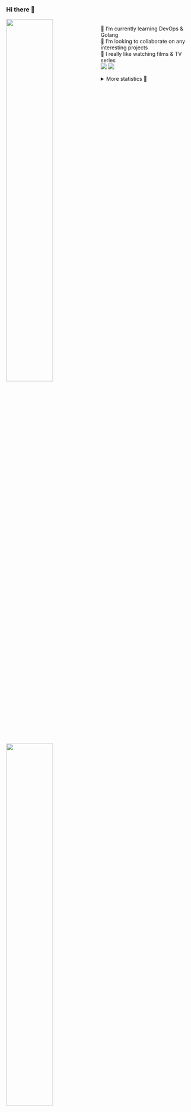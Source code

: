 ### Hi there 👋


[<img align="left" width="50%" src="https://github-readme-stats.vercel.app/api?username=rufusnufus&hide=issues&show_icons=true&count_private=true&theme=transparent&title_color=FF6F40&text_color=FBF9F8&icon_color=F48242&hide_border=true&hide_title=true#gh-dark-mode-only">](https://metrics.lecoq.io/rufusnufus#gh-dark-mode-only)
[<img align="left" width="50%" src="https://github-readme-stats.vercel.app/api?username=rufusnufus&hide=issues&show_icons=true&count_private=true&theme=transparent&title_color=FF6533&text_color=4D4644&icon_color=FF8038&hide_border=true&hide_title=true#gh-light-mode-only">](https://metrics.lecoq.io/rufusnufus#gh-light-mode-only)

<p>
  <br>
  🌱 I’m currently learning DevOps & Golang</br>
  👯 I’m looking to collaborate on any interesting projects</br>
  🎥 I really like watching films & TV series</br>
  <a href="https://linkedin.com/in/rufusnufus"><img src="https://img.shields.io/badge/linkedin-0077B5.svg?style=for-the-badge&logo=linkedin&logoColor=white"/></a>
  <a href="https://t.me/rufusnufus"><img src="https://img.shields.io/badge/-telegram-black?style=for-the-badge&color=blue&logo=telegram"/></a>
</p>

<p text-align="left">
<details>
  <summary>More statistics 👀</summary><br/>

<!--START_SECTION:waka-->
![Code Time](http://img.shields.io/badge/Code%20Time-759%20hrs%203%20mins-blue)

![Profile Views](http://img.shields.io/badge/Profile%20Views-0-blue)

**I'm an Early 🐤** 

```text
🌞 Morning                13308 commits       ██████░░░░░░░░░░░░░░░░░░░   22.79 % 
🌆 Daytime                34565 commits       ███████████████░░░░░░░░░░   59.20 % 
🌃 Evening                9648 commits        ████░░░░░░░░░░░░░░░░░░░░░   16.52 % 
🌙 Night                  870 commits         ░░░░░░░░░░░░░░░░░░░░░░░░░   01.49 % 
```
📅 **I'm Most Productive on Monday** 

```text
Monday                   12551 commits       █████░░░░░░░░░░░░░░░░░░░░   21.49 % 
Tuesday                  11165 commits       █████░░░░░░░░░░░░░░░░░░░░   19.12 % 
Wednesday                12098 commits       █████░░░░░░░░░░░░░░░░░░░░   20.72 % 
Thursday                 11250 commits       █████░░░░░░░░░░░░░░░░░░░░   19.27 % 
Friday                   9788 commits        ████░░░░░░░░░░░░░░░░░░░░░   16.76 % 
Saturday                 1012 commits        ░░░░░░░░░░░░░░░░░░░░░░░░░   01.73 % 
Sunday                   527 commits         ░░░░░░░░░░░░░░░░░░░░░░░░░   00.90 % 
```


📊 **This Week I Spent My Time On** 

```text
💬 Programming Languages: 
Other                    12 mins             ████████████████████████░   97.27 % 
Protocol Buffer          0 secs              ░░░░░░░░░░░░░░░░░░░░░░░░░   01.91 % 
Bash                     0 secs              ░░░░░░░░░░░░░░░░░░░░░░░░░   00.65 % 
HCL                      0 secs              ░░░░░░░░░░░░░░░░░░░░░░░░░   00.17 % 

🔥 Editors: 
iTerm2                   12 mins             ████████████████████████░   94.13 % 
VS Code                  0 secs              █░░░░░░░░░░░░░░░░░░░░░░░░   05.87 % 
```

**I Mostly Code in Go** 

```text
Go                       30 repos            █████░░░░░░░░░░░░░░░░░░░░   20.83 % 
Python                   16 repos            ███░░░░░░░░░░░░░░░░░░░░░░   11.11 % 
HCL                      9 repos             ██░░░░░░░░░░░░░░░░░░░░░░░   06.25 % 
Shell                    4 repos             █░░░░░░░░░░░░░░░░░░░░░░░░   02.78 % 
Kotlin                   2 repos             ░░░░░░░░░░░░░░░░░░░░░░░░░   01.39 % 
```




 Last Updated on 18/04/2024 01:03:02 UTC
<!--END_SECTION:waka-->

</details>
</p>
